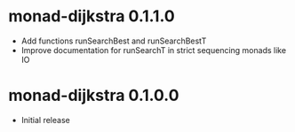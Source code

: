 # monad-dijkstra 0.1.1.0

* Add functions runSearchBest and runSearchBestT
* Improve documentation for runSearchT in strict sequencing monads like IO

# monad-dijkstra 0.1.0.0

* Initial release
